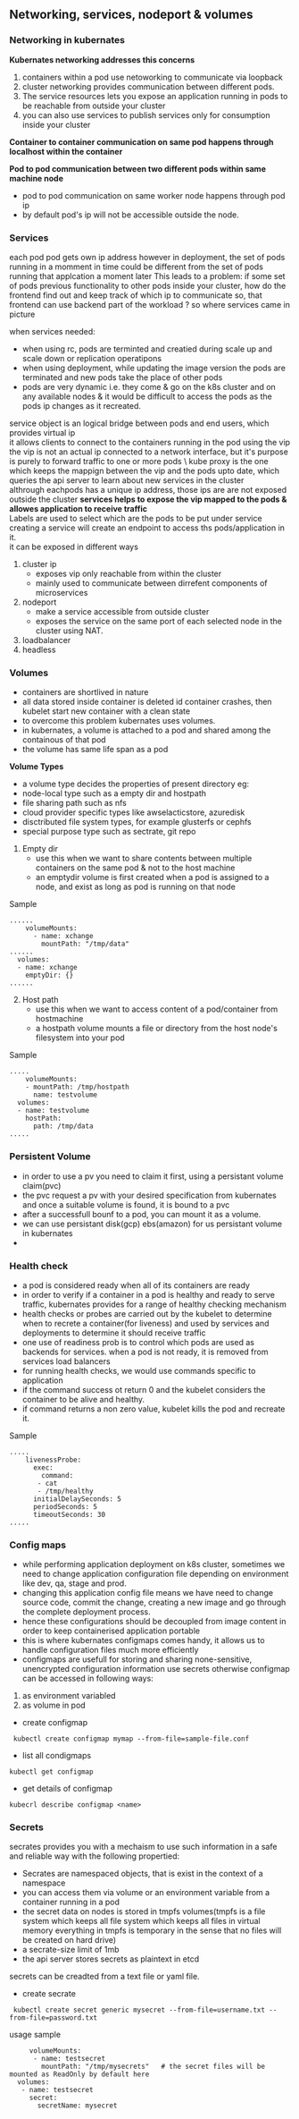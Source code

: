 ## Networking, services, nodeport & volumes
### Networking in kubernates

**Kubernates networking addresses this concerns**
1. containers within a pod use netoworking to communicate via loopback
2. cluster networking provides communication between different pods.
3. The service resources lets you expose an application running in pods to be reachable from outside your cluster
4. you can also use services to publish services only for consumption inside your cluster

**Container to container communication on same pod happens through localhost within the container**

**Pod to pod communication between two different pods within same machine node**
- pod to pod communication on same worker node happens through pod ip
- by default pod's ip will not be accessible outside the node.

 ### Services 
each pod pod gets own ip address however in deployment, the set of pods running in a  momment in time could be different from the set of pods running that applcation a moment later
This leads to a problem: if some set of pods previous functionality to other pods inside your cluster, how do the frontend find out and keep track of which ip to communicate so, that frontend can use backend part of the workload ?
so where services came in picture 

when services needed:
- when using rc, pods are terminted and creatied during scale up and scale down or replication operatipons
- when using deployment, while updating the image version the pods are terminated and new pods take the place of other pods
- pods are very dynamic i.e.  they come & go on the k8s cluster and on any available nodes  & it would be difficult to access the pods as the pods ip changes as it recreated.


service object is an logical bridge between pods and end users, which provides virtual ip \
it allows clients to connect to the containers running in the pod using the vip \
the vip is not an actual ip connected to a network interface, but it's purpose is purely to forward traffic to one or more pods \ 
kube proxy is the one which keeps the mappign between the vip and the pods upto date, which queries the api server to learn about new services in the cluster \
althrough eachpods has a unique ip address, those ips are are not exposed outside the cluster 
**services helps to expose the vip  mapped to the pods & allowes application to receive traffic** \
Labels are used to select which are the pods to be put under service \
creating a service will create an endpoint to access ths pods/application in it.\
it can be exposed in different ways 
1. cluster ip
   - exposes vip only reachable from within the cluster
   - mainly used to communicate between dirrefent components of microservices 
3. nodeport
   - make a service accessible from outside cluster
   - exposes the service on the same port of each selected node in the cluster using NAT. 
5. loadbalancer
6. headless

 ### Volumes
 - containers are shortlived in nature
 - all data stored inside container is deleted id container crashes, then kubelet start new container with a clean state
 - to overcome this problem kubernates uses volumes.
 - in kubernates, a volume is attached to a pod and shared among the containous of that pod
 - the volume has same life span as a pod

**Volume Types**
- a volume type decides the properties of present directory eg:
- node-local type such as a empty dir and hostpath
- file sharing path such as nfs
- cloud provider specific types like awselacticstore, azuredisk
- disctributed file system types, for example glusterfs or cephfs
- special purpose type such as sectrate, git repo

1. Empty dir
   - use this when we want to share contents between multiple containers on the same pod & not to the host machine
   - an emptydir volume is first created when a pod is assigned to a node, and exist as long as pod is running on that node
   
Sample
```
......
    volumeMounts:
      - name: xchange
        mountPath: "/tmp/data"
......
  volumes:
  - name: xchange
    emptyDir: {}
......
```
2. Host path
   - use this when we want to access content of a pod/container from hostmachine
   - a hostpath volume mounts a file or directory from the host node's filesystem into your pod
  
Sample
```
.....
    volumeMounts:
    - mountPath: /tmp/hostpath
      name: testvolume
  volumes:
  - name: testvolume
    hostPath:
      path: /tmp/data
.....
```

### Persistent Volume
 - in order to use a pv you need to claim it first, using a persistant volume claim(pvc)
 - the pvc request a pv with your desired specification from kubernates and once a suitable volume is found, it is bound to a pvc
 - after a successfull bounf to a pod, you can mount it as a volume.
 - we can use persistant disk(gcp) ebs(amazon) for us persistant volume in kubernates
 - 

### Health check
- a pod is considered ready when all of its containers are ready
- in order to verify if a container in a pod is healthy and ready to serve traffic, kubernates provides for a range of healthy checking mechanism
- health checks or probes are carried out by the kubelet to determine when to recrete a container(for liveness) and used by services and deployments to determine it should receive traffic
- one use of readiness prob is to control which pods are used as backends for services. when a pod is not ready, it is removed from services load balancers
- for running health checks, we would use commands specific to application
- if the command success ot return 0 and the kubelet considers the container to be alive and healthy.
- if command returns a non zero value, kubelet kills the pod and recreate it.

Sample
```
.....
    livenessProbe:                                          
      exec:
        command:                                         
       - cat                
       - /tmp/healthy
      initialDelaySeconds: 5          
      periodSeconds: 5                                 
      timeoutSeconds: 30
.....
```

### Config maps
- while performing application deployment on k8s cluster, sometimes we need to change application configuration file depending on environment like dev, qa, stage and prod.
- changing this application config file means we have need to change source code, commit the change, creating a new image and go through the complete deployment process.
- hence these configurations should be decoupled from image content in order to keep containerised application portable
- this is where kubernates configmaps comes handy, it allows us to handle configuration files much more efficiently
- configmaps are usefull for storing and sharing none-sensitive, unencrypted configuration information use secrets otherwise
configmap can be accessed in following ways:
1. as environment variabled
2. as volume in pod

- create configmap
```
 kubectl create configmap mymap --from-file=sample-file.conf
```

- list all condigmaps
```
kubectl get configmap
```

- get details of configmap
```
kubecrl describe configmap <name>
```

### Secrets
secrates provides you with a mechaism to use such information in a safe and reliable way with the following propertied:
- Secrates are namespaced objects, that is exist in the context of a namespace
- you can access them via volume or an environment variable from a container running in a pod
- the secret data on nodes is stored in tmpfs volumes(tmpfs is a file system which keeps all file system which keeps all files in virtual memory everything in tmpfs is temporary in the sense that no files will be created on hard drive)
- a secrate-size limit of 1mb
- the api server stores secrets as plaintext in etcd

secrets can be creadted from a text file or yaml file.

- create secrate
```
 kubectl create secret generic mysecret --from-file=username.txt --from-file=password.txt
```

usage sample
```
     volumeMounts:
      - name: testsecret
        mountPath: "/tmp/mysecrets"   # the secret files will be mounted as ReadOnly by default here
  volumes:
   - name: testsecret
     secret:
       secretName: mysecret
```
